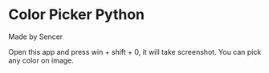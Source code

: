 # Color Picker Python
 
Made by Sencer

Open this app and press win + shift + 0, it will take screenshot. You can pick any color on image.
